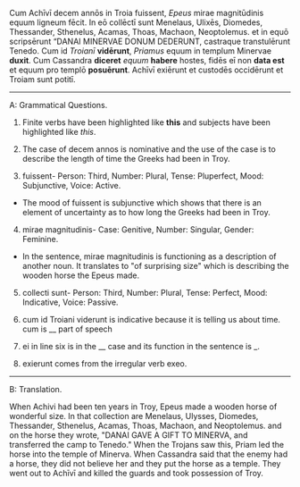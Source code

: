 Cum Achīvī decem annōs in Troia fuissent, *Epeus* mirae magnitūdinis equum ligneum fēcit. In eō collēctī sunt Menelaus, Ulixēs, Diomedes, Thessander, Sthenelus, Acamas, Thoas, Machaon, Neoptolemus. et in equō scripsērunt “DANAI MINERVAE DONUM DEDERUNT, castraque transtulērunt Tenedo. Cum id *Troianī* **vidērunt**, *Priamus* equum in templum Minervae **duxit**. Cum Cassandra **diceret** *equum* **habere** hostes, fidēs eī non **data est** et equum pro templō **posuērunt**. Achīvī exiērunt et custodēs occidērunt et Troiam sunt potitī.

---
A: Grammatical Questions.

1. Finite verbs have been highlighted like **this** and subjects have been highlighted like *this*.

2. The case of decem annos is nominative and the use of the case is to describe the length of time the Greeks had been in Troy.

3. fuissent- Person: Third, Number: Plural, Tense: Pluperfect, Mood: Subjunctive, Voice: Active. 
- The mood of fuissent is subjunctive which shows that there is an element of uncertainty as to how long the Greeks had been in Troy.

4. mirae magnitudinis- Case: Genitive, Number: Singular, Gender: Feminine.
- In the sentence, mirae magnitudinis is functioning as a description of another noun. It translates to "of surprising size" which is describing the wooden horse the Epeus made.

5. collecti sunt- Person: Third, Number: Plural, Tense: Perfect, Mood: Indicative, Voice: Passive.

6. cum id Troiani viderunt is indicative because it is telling us about time. cum is __ part of speech

7. ei in line six is in the __ case and its function in the sentence is _.

8. exierunt comes from the irregular verb exeo.

---

B: Translation.

When Achivi had been ten years in Troy, Epeus made a wooden horse of wonderful size. In that collection are Menelaus, Ulysses, Diomedes, Thessander, Sthenelus, Acamas, Thoas, Machaon, and Neoptolemus. and on the horse they wrote, "DANAI GAVE A GIFT TO MINERVA, and transferred the camp to Tenedo." When the Trojans saw this, Priam led the horse into the temple of Minerva. When Cassandra said that the enemy had a horse, they did not believe her and they put the horse as a temple. They went out to Achīvī and killed the guards and took possession of Troy.
